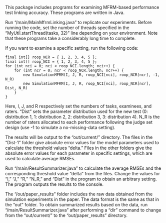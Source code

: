 This package includes programs for examining MFRM-based performance test linking accuracy. These programs are written in Java.

Run “/main/MainMfrmLinking.java” to replicate our experiments. Before running the code, set the number of threads specified in the “MyUtil.startThread(tasks, 32)” line depending on your environment. Note that these programs take a considerably long time to complete.

If you want to examine a specific setting, run the following code:
```Java:
final int[] roop_NCR = { 1, 2, 3, 4, 5 };
final int[] roop_NCI = { 1, 2, 3, 4, 5 };
for (int nci = 0; nci < roop_NCI.length; nci++) {
	for (int ncr = 0; ncr < roop_NCR.length; ncr++) {
		new SimulationMFRM(I, J, R, roop_NCI[nci], roop_NCR[ncr], -1, N_R)
		new SimulationMFRM(I, J, R, roop_NCI[nci], roop_NCR[ncr], Dist, N_R)
	}
}
```

Here, I, J, and R respectively set the numbers of tasks, examinees, and raters. “Dist” sets the parameter distribution used for the new test (0: distribution 1, 1: distribution 2, 2: distribution 3, 3: distribution 4). N_R is the number of raters allocated to each performance following the judge set design (use -1 to simulate a no-missing-data setting).

The results will be output to the “out/current/” directory. The files in the “Dist-1” folder give absolute error values for the model parameters used to calculate the threshold values “delta.” Files in the other folders give the absolute error values for each parameter in specific settings, which are used to calculate average RMSEs. 

Run “/main/ResultSummarizer.java” to calculate the average RMSEs and the corresponding threshold value “delta” from the files. Change the values for “I,” “J,” “R,” “N_R,” and “Dist” in the program to obtain an arbitrary setting. The program outputs the results to the console.

The “/out/paper_results” folder includes the raw data obtained from the simulation experiments in the paper. The data format is the same as that in the “out” folder. To obtain summarized results based on the data, run “/main/ResultSummarizer.java” after performing a “dir” command to change from the “out/current/” to the “out/paper_results” directory.
